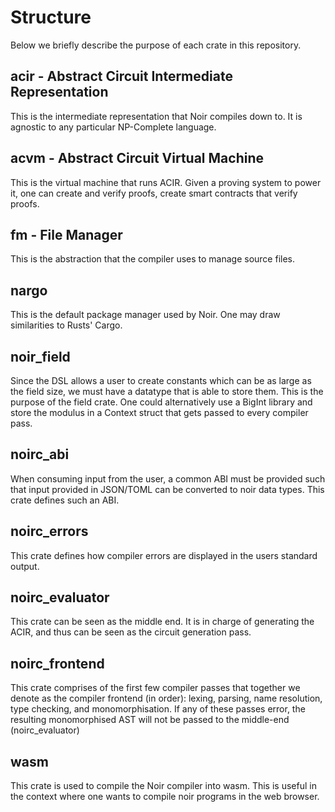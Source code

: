 # Structure

Below we briefly describe the purpose of each crate in this repository.

## acir - Abstract Circuit Intermediate Representation

This is the intermediate representation that Noir compiles down to. It is agnostic to any particular NP-Complete language.

## acvm - Abstract Circuit Virtual Machine

This is the virtual machine that runs ACIR. Given a proving system to power it, one can create and verify proofs, create smart contracts that verify proofs.

## fm - File Manager

This is the abstraction that the compiler uses to manage source files.

## nargo

This is the default package manager used by Noir. One may draw similarities to Rusts' Cargo.

## noir_field

Since the DSL allows a user to create constants which can be as large as the field size, we must have a datatype that is able to store them. This is the purpose of the field crate.
One could alternatively use a BigInt library and store the modulus in a Context struct that gets passed to every compiler pass.

## noirc_abi

When consuming input from the user, a common ABI must be provided such that input provided in JSON/TOML can be converted to noir data types. This crate defines such an ABI.

## noirc_errors

This crate defines how compiler errors are displayed in the users standard output.

## noirc_evaluator

This crate can be seen as the middle end. It is in charge of generating the ACIR, and thus can be seen as the circuit generation pass.

## noirc_frontend

This crate comprises of the first few compiler passes that together we denote as the compiler frontend (in order): lexing, parsing, name resolution, type checking, and monomorphisation. If any of these passes error, the resulting monomorphised AST will not be passed to the middle-end (noirc_evaluator)

## wasm

This crate is used to compile the Noir compiler into wasm. This is useful in the context where one wants to compile noir programs in the web browser.